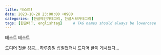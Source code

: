 ```yaml
---
title: 테스트!
date: 2023-10-28 23:00:00 +0900
categories: [한글메인카테고리, 한글서브카테고리]
tags: [한글태그, englishtag]     # TAG names should always be lowercase
---
```


테스트 테스트

드디어 첫글 성공... 하루종일 삽질했더니 드디어 글이 게시됐다...